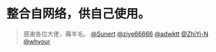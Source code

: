 # 整合自网络，供自己使用。
>感谢各位大佬，薅羊毛。  [@Sunert](https://github.com/Sunert)  [@ziye66666](https://github.com/ziye66666)  [@adwktt](https://github.com/adwktt)  [@ZhiYi-N](https://github.com/ZhiYi-N)  [@whyour](https://github.com/whyour)
